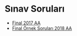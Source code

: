 # Sınav Soruları

- [Final 2017 AA](./S%C4%B1nav%20Sorular%C4%B1/Final%202017%20AA.pdf)
- [Final Örnek Soruları 2018 AA](./S%C4%B1nav%20Sorular%C4%B1/Final%20%C3%96rnek%20Sorular%C4%B1%202018%20AA.pdf)
